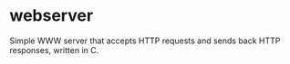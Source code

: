 # webserver
Simple WWW server that accepts HTTP requests and sends back HTTP responses, written in C.
